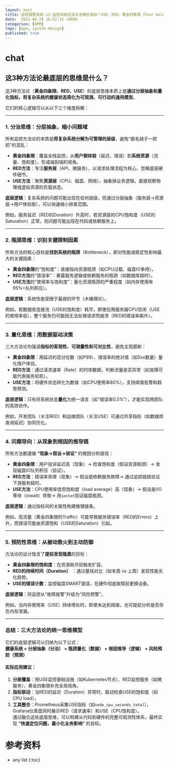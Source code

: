 ```yaml
---
layout: post
title: 监控报警系统-11-监控系统应该关注哪些指标？USE、RED、黄金四象限（Four Golden Signals）的思维模型
date:  2021-06-20 16:52:15 +0800
categories: [APM]
tags: [apm, system-design]
published: true
---
```


# chat

## 这3种方法论最底层的思维是什么？

这3种方法论（**黄金四象限、RED、USE**）的底层思维本质上是**通过分层抽象和量化指标，将复杂系统的健康状态简化为可观测、可行动的通用模型**。

它们的核心逻辑可以从以下三个维度拆解：

---

### **1. 分治思维：分层抽象，缩小问题域**
所有监控方法论的本质是**将复杂系统分解为可管理的层级**，避免“眉毛胡子一把抓”的混乱：
- **黄金四象限**：覆盖全栈监控，从**用户侧体验**（延迟、错误）到**系统资源**（流量、饱和度），形成端到端的视角。
- **RED方法**：专注**服务层**（API、微服务），以请求处理流程为核心，忽略底层硬件细节。
- **USE方法**：聚焦**资源层**（CPU、磁盘、网络），抽象掉业务逻辑，直接观察物理或虚拟资源的负载状态。  


**底层逻辑**：复杂系统的问题可能出现在任何层级，但通过分层抽象（服务层→资源层→用户体验层），可以快速缩小排查范围。

例如，服务延迟（RED的Duration）升高时，若资源层的CPU饱和度（USE的Saturation）正常，则问题可能出现在代码或依赖服务上。

---

### **2. 瓶颈思维：识别关键限制因素**
所有方法的核心目标是**找到系统的瓶颈**（Bottleneck），即对性能或稳定性影响最大的关键因素：
- **黄金四象限**的“饱和度”：直接指向资源瓶颈（如CPU过载、磁盘IO争用）。
- **RED方法**的“错误率”：暴露服务逻辑或依赖服务的瓶颈（如数据库超时）。
- **USE方法**的“使用率与饱和度”：量化资源瓶颈的严重程度（如内存使用率95%+队列积压）。


**底层逻辑**：系统性能受限于最弱的环节（木桶理论）。

例如，若数据库连接池（USE的饱和度）耗尽，即使应用服务器CPU空闲（USE的使用率低），整个服务仍可能因无法处理请求而崩溃（RED的错误率飙升）。

---

### **3. 量化思维：用数据驱动决策**
三大方法论均强调**指标的客观性、可测量性和可对比性**，避免主观臆断：
- **黄金四象限**：用延迟的百分位数（如P99）、错误率的绝对值（如5xx数量）量化用户体验。
- **RED方法**：通过请求速率（Rate）的时序数据，判断流量是否异常（如突降可能代表服务宕机）。
- **USE方法**：将硬件状态转化为数值（如CPU使用率80%），支持阈值告警和趋势预测。  

**底层逻辑**：只有将系统状态**量化**为统一语言（如“错误率0.5%”），才能实现跨团队的高效协作。

例如，开发团队（关注RED）和运维团队（关注USE）可通过共享指标（如数据库查询延迟）协同优化。

---

### **4. 问题导向：从现象到根因的推导链**
所有方法都遵循 **“现象→假设→验证”** 的根因分析路径：
- **黄金四象限**：用户投诉延迟高（现象）→ 检查饱和度（假设资源瓶颈）→ 发现磁盘IO队列积压（验证）。
- **RED方法**：错误率突增（现象）→ 假设是依赖服务故障→ 通过追踪链路验证下游服务超时。
- **USE方法**：CPU使用率低但饱和度（load average）高（现象）→ 假设是I/O等待（iowait）导致→ 用`iostat`验证磁盘瓶颈。  

**底层逻辑**：通过指标间的关联性构建推理链条。

例如，高流量（黄金四象限的Traffic）可能导致服务错误率（RED的Errors）上升，而错误可能由资源饱和（USE的Saturation）引起。

---

### **5. 预防性思维：从被动救火到主动防御**
方法论的设计隐含了**提前发现隐患**的目标：
- **黄金四象限的饱和度**：在资源耗尽前触发扩容。
- **RED的持续时间（Duration）** ：通过基线对比（如本周 vs 上周）发现性能劣化趋势。
- **USE的错误计数**：监控磁盘SMART错误，在硬件彻底故障前更换设备。  

**底层逻辑**：将监控从“故障报警”升级为“风险预警”。

例如，当内存使用率（USE）持续增长时，即使未达到阈值，也可提前分析是否存在内存泄漏。

---

### **总结：三大方法论的统一思维模型**
它们的底层逻辑可以归纳为以下公式：  
**健康系统 = 分层抽象（分治） + 瓶颈量化（数据） + 根因推导（逻辑） + 风险预防（预测）**  

#### **实际应用建议**：
1. **分层覆盖**：用USE监控基础设施（如Kubernetes节点）、RED监控服务（如微服务）、黄金四象限补充全局视角。
2. **指标联动**：当RED的延迟（Duration）异常时，联动检查USE的饱和度（如CPU load）。
3. **工具整合**：Prometheus采集USE指标（如`node_cpu_seconds_total`），Grafana仪表盘同时展示RED（请求速率）和USE（CPU饱和度）。  
通过融合这些底层思维，可以构建从代码到硬件的完整可观测性体系，最终实现 **“快速定位问题，最小化业务影响”** 的目标。

# 参考资料




* any list
{:toc}